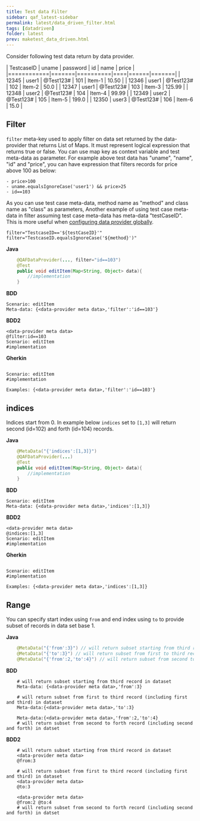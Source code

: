 ```yaml
---
title: Test data Filter
sidebar: qaf_latest-sidebar
permalink: latest/data_driven_filter.html
tags: [datadriven]
folder: latest
prev: maketest_data_driven.html
---
```

Consider following test data return by data provider.

| TestcaseID | uname | password | id | name | price |
|============|=======|==========|====|======|=======|
| 12345 | user1 | @Test123# | 101 | Item-1 | 10.50 |
| 12346 | user1 | @Test123# | 102 | Item-2 | 50.0 |
| 12347 | user1 | @Test123# | 103 | Item-3 | 125.99 |
| 12348 | user2 | @Test123# | 104 | Item-4 | 99.99 |
| 12349 | user2 | @Test123# | 105 | Item-5 | 199.0 |
| 12350 | user3 | @Test123# | 106 | Item-6 | 15.0 |

## Filter
`filter` meta-key used to apply filter on data set returned by the data-provider that returns List of Maps. It must represent logical expression that returns true or false. You can use map key as context variable and test meta-data as parameter. For example above test data has "uname", "name", "id" and "price", you can have expression that filters records for price above 100 as below:

    - price>100
    - uname.equalsIgnoreCase('user1') && price>25
    - id==103
    
As you can use test case meta-data, method name as "method" and class name as "class" as parameters, Another example of using test case meta-data in filter assuming test case meta-data has meta-data "testCaseID". This is more useful when [configuring data provider globally](maketest_data_driven.html#configureoverride-dataprovider).

    filter="TestcaseID=='${testCaseID}'"
    filter="TestcaseID.equalsIgnoreCase('${method}')"



**Java**
```java
	@QAFDataProvider(..., filter="id==103")
	@Test
	public void editItem(Map<String, Object> data){
		//implementation
	}
```
**BDD**
```
Scenario: editItem
Meta-data: {<data-provider meta data>,'filter':'id==103'}
```
**BDD2**
```
<data-provider meta data>
@filter:id==103
Scenario: editItem
#implementation

```	

**Gherkin**
```

Scenario: editItem
#implementation

Examples: {<data-provider meta data>,'filter':'id==103'}

```	
  
## indices
Indices start from 0. In example below `indices` set to `[1,3]` will return second (id=102) and forth (id=104) records.

**Java**
```java
	@MetaData("{'indices':[1,3]}")
	@QAFDataProvider(...)
	@Test
	public void editItem(Map<String, Object> data){
		//implementation
	}
```
**BDD**
```
Scenario: editItem
Meta-data: {<data-provider meta data>,'indices':[1,3]}
```
**BDD2**
```
<data-provider meta data>
@indices:[1,3]
Scenario: editItem
#implementation

```	

**Gherkin**
```

Scenario: editItem
#implementation

Examples: {<data-provider meta data>,'indices':[1,3]}

```	
## Range
You can specify start index using `from` and end index using `to` to provide subset of records in data set base 1.

**Java**
```java
	@MetaData("{'from':3}") // will return subset starting from third record in dataset
	@MetaData("{'to':3}") // will return subset from first to third record (including first and third) in dataset
	@MetaData("{'from':2,'to':4}") // will return subset from second to forth record (including second and forth) in datset
```


**BDD**
```
	# will return subset starting from third record in dataset
	Meta-data: {<data-provider meta data>,'from':3}
```
```	
	# will return subset from first to third record (including first and third) in dataset
	Meta-data:{<data-provider meta data>,'to':3}
```	

```
	Meta-data:{<data-provider meta data>,'from':2,'to':4}
	# will return subset from second to forth record (including second and forth) in datset
```

**BDD2**
```
	# will return subset starting from third record in dataset
	<data-provider meta data>
	@from:3
```
```	
	# will return subset from first to third record (including first and third) in dataset
	<data-provider meta data>
	@to:3
```	

```
	<data-provider meta data>
	@from:2 @to:4
	# will return subset from second to forth record (including second and forth) in datset
```